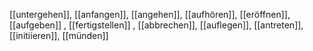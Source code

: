 [[untergehen]], [[anfangen]], [[angehen]], [[aufhören]], [[eröffnen]], [[aufgeben]]
, [[fertigstellen]]
, [[abbrechen]], [[auflegen]], [[antreten]], [[initiieren]], [[münden]]
